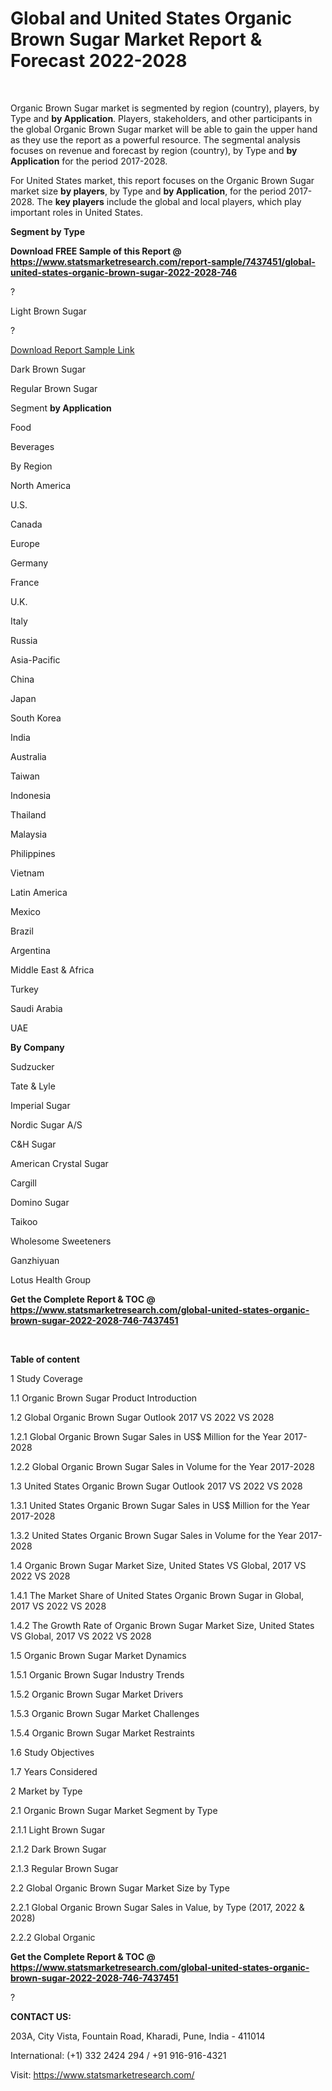<h1>Global and United States Organic Brown Sugar Market Report & Forecast 2022-2028</h1><br/><p>Organic Brown Sugar market is segmented by region (country), players, by Type and <strong>by Application</strong>. Players, stakeholders, and other participants in the global Organic Brown Sugar market will be able to gain the upper hand as they use the report as a powerful resource. The segmental analysis focuses on revenue and forecast by region (country), by Type and <strong>by Application</strong> for the period 2017-2028.</p>
 
 
 
 <p>For United States market, this report focuses on the Organic Brown Sugar market size <strong>by players</strong>, by Type and <strong>by Application</strong>, for the period 2017-2028. The <strong>key players</strong> include the global and local players, which play important roles in United States.</p>
 
 
 
 <p><strong>Segment by Type</strong></p>
 
 
 
 <div><b>Download FREE Sample of this Report @ <a href="https://www.statsmarketresearch.com/download-free-sample/7437451/global-united-states-organic-brown-sugar-2022-2028-746">https://www.statsmarketresearch.com/report-sample/7437451/global-united-states-organic-brown-sugar-2022-2028-746</a></b></div>
 
 
 
 <p>? </p>
 
 
 
 <p>Light Brown Sugar</p>
 
 
 
 <p>? </p>
 
 
 
 <p><a href="https://www.statsmarketresearch.com/download-free-sample/7437451/global-united-states-organic-brown-sugar-2022-2028-746">Download Report Sample Link</a></p>
 
 
 
 <p>Dark Brown Sugar</p>
 
 
 
 <p>Regular Brown Sugar</p>
 
 
 
 <p>Segment <strong>by Application</strong></p>
 
 
 
 <p>Food</p>
 
 
 
 <p>Beverages</p>
 
 
 
 <p>By Region</p>
 
 
 
 <p>North America</p>
 
 
 
 <p>U.S.</p>
 
 
 
 <p>Canada</p>
 
 
 
 <p>Europe</p>
 
 
 
 <p>Germany</p>
 
 
 
 <p>France</p>
 
 
 
 <p>U.K.</p>
 
 
 
 <p>Italy</p>
 
 
 
 <p>Russia</p>
 
 
 
 <p>Asia-Pacific</p>
 
 
 
 <p>China</p>
 
 
 
 <p>Japan</p>
 
 
 
 <p>South Korea</p>
 
 
 
 <p>India</p>
 
 
 
 <p>Australia</p>
 
 
 
 <p>Taiwan</p>
 
 
 
 <p>Indonesia</p>
 
 
 
 <p>Thailand</p>
 
 
 
 <p>Malaysia</p>
 
 
 
 <p>Philippines</p>
 
 
 
 <p>Vietnam</p>
 
 
 
 <p>Latin America</p>
 
 
 
 <p>Mexico</p>
 
 
 
 <p>Brazil</p>
 
 
 
 <p>Argentina</p>
 
 
 
 <p>Middle East & Africa</p>
 
 
 
 <p>Turkey</p>
 
 
 
 <p>Saudi Arabia</p>
 
 
 
 <p>UAE</p>
 
 
 
 <p><strong>By Company</strong></p>
 
 
 
 <p>Sudzucker</p>
 
 
 
 <p>Tate & Lyle</p>
 
 
 
 <p>Imperial Sugar</p>
 
 
 
 <p>Nordic Sugar A/S</p>
 
 
 
 <p>C&H Sugar</p>
 
 
 
 <p>American Crystal Sugar</p>
 
 
 
 <p>Cargill</p>
 
 
 
 <p>Domino Sugar</p>
 
 
 
 <p>Taikoo</p>
 
 
 
 <p>Wholesome Sweeteners</p>
 
 
 
 <p>Ganzhiyuan</p>
 
 
 
 <p>Lotus Health Group</p>
 
 
 
 <div><b>Get the Complete Report & TOC @ <a href="https://www.statsmarketresearch.com/global-united-states-organic-brown-sugar-2022-2028-746-7437451">https://www.statsmarketresearch.com/global-united-states-organic-brown-sugar-2022-2028-746-7437451</a></b></div>
 
 
 
 <p><br />
 
 <b>Table of content</b></p>
 
 
 
 <p>1 Study Coverage<br />
 
 1.1 Organic Brown Sugar Product Introduction<br />
 
 1.2 Global Organic Brown Sugar Outlook 2017 VS 2022 VS 2028<br />
 
 1.2.1 Global Organic Brown Sugar Sales in US$ Million for the Year 2017-2028<br />
 
 1.2.2 Global Organic Brown Sugar Sales in Volume for the Year 2017-2028<br />
 
 1.3 United States Organic Brown Sugar Outlook 2017 VS 2022 VS 2028<br />
 
 1.3.1 United States Organic Brown Sugar Sales in US$ Million for the Year 2017-2028<br />
 
 1.3.2 United States Organic Brown Sugar Sales in Volume for the Year 2017-2028<br />
 
 1.4 Organic Brown Sugar Market Size, United States VS Global, 2017 VS 2022 VS 2028<br />
 
 1.4.1 The Market Share of United States Organic Brown Sugar in Global, 2017 VS 2022 VS 2028<br />
 
 1.4.2 The Growth Rate of Organic Brown Sugar Market Size, United States VS Global, 2017 VS 2022 VS 2028<br />
 
 1.5 Organic Brown Sugar Market Dynamics<br />
 
 1.5.1 Organic Brown Sugar Industry Trends<br />
 
 1.5.2 Organic Brown Sugar Market Drivers<br />
 
 1.5.3 Organic Brown Sugar Market Challenges<br />
 
 1.5.4 Organic Brown Sugar Market Restraints<br />
 
 1.6 Study Objectives<br />
 
 1.7 Years Considered<br />
 
 2 Market by Type<br />
 
 2.1 Organic Brown Sugar Market Segment by Type<br />
 
 2.1.1 Light Brown Sugar<br />
 
 2.1.2 Dark Brown Sugar<br />
 
 2.1.3 Regular Brown Sugar<br />
 
 2.2 Global Organic Brown Sugar Market Size by Type<br />
 
 2.2.1 Global Organic Brown Sugar Sales in Value, by Type (2017, 2022 & 2028)<br />
 
 2.2.2 Global Organic</p>
 
 
 
 <div><b>Get the Complete Report & TOC @ <a href="https://www.statsmarketresearch.com/global-united-states-organic-brown-sugar-2022-2028-746-7437451">https://www.statsmarketresearch.com/global-united-states-organic-brown-sugar-2022-2028-746-7437451</a></b></div>
 
 
 
 <p>? </p>
 
 
 
 <p><b>CONTACT US:</b><br />
 
 203A, City Vista, Fountain Road, Kharadi, Pune, India - 411014<br />
 
 International: (+1) 332 2424 294 / +91 916-916-4321<br />
 
 Visit: <a href="https://www.statsmarketresearch.com/">https://www.statsmarketresearch.com/</a></p>